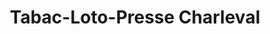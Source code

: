 ---
title: "Tabac-Loto-Presse Charleval"
url: /charleval/tabac-loto-presse-charleval-avenue-gaston-roux/
shop: Tabak
---